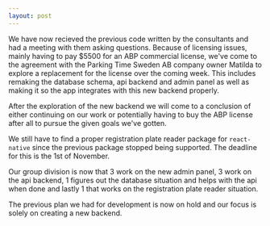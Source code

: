 ```yaml
---
layout: post
---
```

We have now recieved the previous code written by the consultants and had a meeting with them asking questions.
Because of licensing issues, mainly having to pay $5500 for an ABP commercial license,
we've come to the agreement with the Parking Time Sweden AB company owner Matilda to explore a replacement
for the license over the coming week.
This includes remaking the database schema, api backend and admin panel as well as making it so the app integrates
with this new backend properly.

After the exploration of the new backend we will come to a conclusion of either continuing on our work or potentially
having to buy the ABP license after all to pursue the given goals we've gotten.

We still have to find a proper registration plate reader package for `react-native` since
the previous package stopped being supported.
The deadline for this is the 1st of November.

Our group division is now that 3 work on the new admin panel, 3 work on the api backend, 1 figures out the database
situation and helps with the api when done and lastly 1 that works on the registration plate reader situation.

The previous plan we had for development is now on hold and our focus is solely on creating a new backend.
